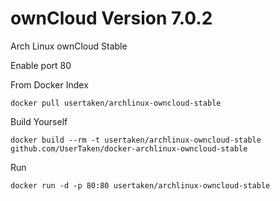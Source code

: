 ownCloud Version 7.0.2
======================

Arch Linux ownCloud Stable

Enable port 80

From Docker Index
```
docker pull usertaken/archlinux-owncloud-stable
```

Build Yourself
```
docker build --rm -t usertaken/archlinux-owncloud-stable github.com/UserTaken/docker-archlinux-owncloud-stable
```

Run
```
docker run -d -p 80:80 usertaken/archlinux-owncloud-stable
```
